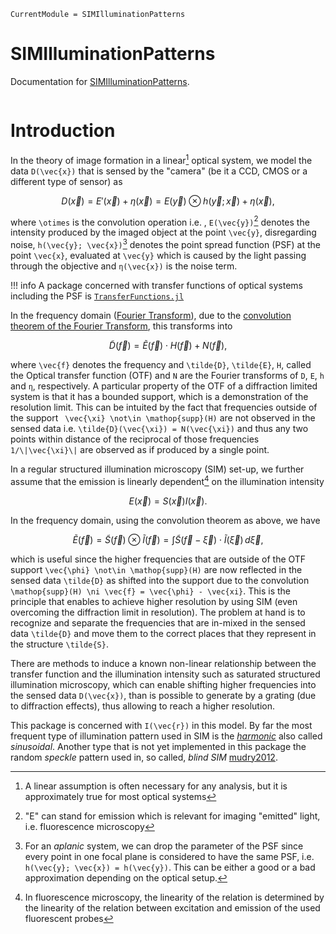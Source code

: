 ```@meta
CurrentModule = SIMIlluminationPatterns
```

# SIMIlluminationPatterns

Documentation for [SIMIlluminationPatterns](https://github.com/kunzaatko/SIMIlluminationPatterns.jl).

```@index
```

# Introduction

In the theory of image formation in a linear[^1] optical system, we model the data ``D(\vec{x})`` that is sensed by the "camera" (be
it a CCD, CMOS or a different type of sensor) as

```math
    D(\vec{x}) = E'(\vec{x}) + η(\vec{x}) = E(\vec{y}) \otimes h(\vec{y}; \vec{x}) + η(\vec{x}),
```
where ``\otimes`` is the convolution operation i.e. , ``E(\vec{y})``[^2] denotes the intensity produced by the imaged object at the point ``\vec{y}``,
disregarding noise, ``h(\vec{y}; \vec{x})``[^3] denotes the point spread function (PSF) at the point ``\vec{x}``, evaluated at ``\vec{y}`` which is
caused by the light passing through the objective and ``η(\vec{x})`` is the noise term.

!!! info
    A package concerned with transfer functions of optical systems including the PSF is 
    [`TransferFunctions.jl`](https://github.com/kunzaatko/TransferFunctions.jl)


In the frequency domain ([Fourier Transform](https://en.wikipedia.org/wiki/Fourier_transform)), due to the [convolution
theorem of the Fourier Transform](https://en.wikipedia.org/wiki/Convolution_theorem), this transforms into
```math
    \tilde{D}(\vec{f}) = \tilde{E}(\vec{f}) \cdot H(\vec{f}) + N(\vec{f}),
```
where ``\vec{f}`` denotes the frequency and ``\tilde{D}``, ``\tilde{E}``, ``H``, called the Optical transfer function (OTF) and ``N`` are the Fourier 
transforms of ``D``, ``E``, ``h`` and ``η``, respectively. A particular property of the OTF of a diffraction limited
system is that it has a bounded support, which is a demonstration of the resolution limit. This can be intuited by the fact that frequencies outside of
the support `` \vec{\xi} \not\in \mathop{supp}(H)`` are not observed in the sensed data i.e. ``\tilde{D}(\vec{\xi}) = N(\vec{\xi})`` and thus any two points within distance of the reciprocal of those frequencies ``1/\|\vec{\xi}\|`` are observed as if produced by a single point.

In a regular structured illumination microscopy (SIM) set-up, we further assume
that the emission is linearly dependent[^4] on the illumination intensity
```math
    E(\vec{x}) = S(\vec{x})I(\vec{x}).
``` 
In the frequency domain, using the convolution theorem as above, we have 
```math
    \tilde{E}(\vec{f}) = \tilde{S}(\vec{f}) \otimes \tilde{I}(\vec{f}) = \int \tilde{S}(\vec{f} - \vec{\xi}) \cdot \tilde{I}(\vec{\xi}) \, d\vec{\xi},
```
which is useful since the higher frequencies that are outside of the OTF support ``\vec{\phi} \not\in \mathop{supp}(H)`` are now reflected in the sensed data 
``\tilde{D}`` as shifted into the support due to the convolution ``\mathop{supp}(H) \ni \vec{f} = \vec{\phi} - \vec{xi}``. This is the principle that enables to achieve higher resolution by using SIM (even overcoming the diffraction limit in resolution). The problem at hand is to recognize and separate the frequencies that are in-mixed in the sensed data ``\tilde{D}`` and move them to the correct places that they represent in the structure ``\tilde{S}``.

There are methods to induce a known non-linear relationship between the transfer function and the illumination intensity
such as saturated structured illumination microscopy, which can enable shifting higher frequencies into the sensed data
``D(\vec{x})``, than is possible to generate by a grating (due to diffraction effects), thus allowing to reach a higher
resolution.

This package is concerned with ``I(\vec{r})`` in this model. By far the most frequent type of illumination pattern used
in SIM is the [_harmonic_](harmonic.md) also called _sinusoidal_. Another type that is not yet implemented in this
package the random _speckle_ pattern used in, so called, _blind SIM_ [mudry2012](@cite).

[^1]: A linear assumption is often necessary for any analysis, but it is approximately true for most optical systems
[^2]: "E" can stand for emission which is relevant for imaging "emitted" light, i.e. fluorescence microscopy
[^3]: For an _aplanic_ system, we can drop the parameter of the PSF since every point in one focal plane is considered to have
      the same PSF, i.e. ``h(\vec{y}; \vec{x}) = h(\vec{y})``. This can be either a good or a bad approximation
      depending on the optical setup.
[^4]: In fluorescence microscopy, the linearity of the relation is determined by the linearity of the relation between
      excitation and emission of the used fluorescent probes
